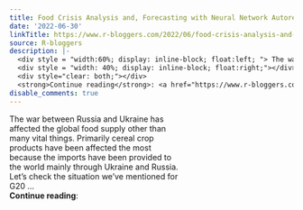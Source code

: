 ```yaml
---
title: Food Crisis Analysis and, Forecasting with Neural Network Autoregression
date: '2022-06-30'
linkTitle: https://www.r-bloggers.com/2022/06/food-crisis-analysis-and-forecasting-with-neural-network-autoregression/
source: R-bloggers
description: |-
  <div style = "width:60%; display: inline-block; float:left; "> The war between Russia and Ukraine has affected the global food supply other than many vital things. Primarily cereal crop products have been affected the most because the imports have been provided to the world mainly through Ukraine and Russia. Let’s check the situation we’ve mentioned for G20 ...</div>
  <div style = "width: 40%; display: inline-block; float:right;"></div>
  <div style="clear: both;"></div>
  <strong>Continue reading</strong>: <a href="https://www.r-bloggers.com/2022/06/food-crisis-analysis-and-forecasting-with-neural-n ...
disable_comments: true
---
```

<div style = "width:60%; display: inline-block; float:left; "> The war between Russia and Ukraine has affected the global food supply other than many vital things. Primarily cereal crop products have been affected the most because the imports have been provided to the world mainly through Ukraine and Russia. Let’s check the situation we’ve mentioned for G20 ...</div>
<div style = "width: 40%; display: inline-block; float:right;"></div>
<div style="clear: both;"></div>
<strong>Continue reading</strong>: <a href="https://www.r-bloggers.com/2022/06/food-crisis-analysis-and-forecasting-with-neural-n ...